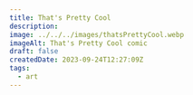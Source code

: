 ```yaml
---
title: That's Pretty Cool
description: 
image: ../../../images/thatsPrettyCool.webp
imageAlt: That's Pretty Cool comic
draft: false
createdDate: 2023-09-24T12:27:09Z
tags:
  - art
---
```

